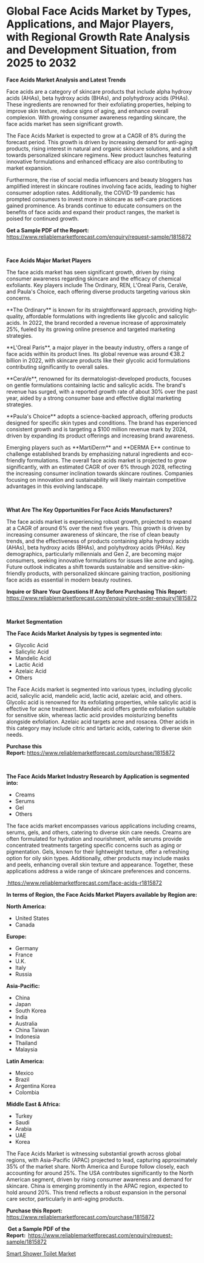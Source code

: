 <p><h1>Global Face Acids Market by Types, Applications, and Major Players, with Regional Growth Rate Analysis and Development Situation, from 2025 to 2032</h1></p><p><strong>Face Acids Market Analysis and Latest Trends</strong></p>
<p><p>Face acids are a category of skincare products that include alpha hydroxy acids (AHAs), beta hydroxy acids (BHAs), and polyhydroxy acids (PHAs). These ingredients are renowned for their exfoliating properties, helping to improve skin texture, reduce signs of aging, and enhance overall complexion. With growing consumer awareness regarding skincare, the face acids market has seen significant growth.</p><p>The Face Acids Market is expected to grow at a CAGR of 8% during the forecast period. This growth is driven by increasing demand for anti-aging products, rising interest in natural and organic skincare solutions, and a shift towards personalized skincare regimens. New product launches featuring innovative formulations and enhanced efficacy are also contributing to market expansion. </p><p>Furthermore, the rise of social media influencers and beauty bloggers has amplified interest in skincare routines involving face acids, leading to higher consumer adoption rates. Additionally, the COVID-19 pandemic has prompted consumers to invest more in skincare as self-care practices gained prominence. As brands continue to educate consumers on the benefits of face acids and expand their product ranges, the market is poised for continued growth.</p></p>
<p><strong>Get a Sample PDF of the Report:&nbsp;</strong> <a href="https://www.reliablemarketforecast.com/enquiry/request-sample/1815872?utm_campaign=1097&utm_medium=2&utm_source=Github&utm_content=ia&utm_term=07022025&utm_id=face-acids">https://www.reliablemarketforecast.com/enquiry/request-sample/1815872</a></p>
<p>&nbsp;</p>
<p><strong>Face Acids Major Market Players</strong></p>
<p><p>The face acids market has seen significant growth, driven by rising consumer awareness regarding skincare and the efficacy of chemical exfoliants. Key players include The Ordinary, REN, L'Oreal Paris, CeraVe, and Paula's Choice, each offering diverse products targeting various skin concerns.</p><p>**The Ordinary** is known for its straightforward approach, providing high-quality, affordable formulations with ingredients like glycolic and salicylic acids. In 2022, the brand recorded a revenue increase of approximately 25%, fueled by its growing online presence and targeted marketing strategies.</p><p>**L'Oreal Paris**, a major player in the beauty industry, offers a range of face acids within its product lines. Its global revenue was around €38.2 billion in 2022, with skincare products like their glycolic acid formulations contributing significantly to overall sales.</p><p>**CeraVe**, renowned for its dermatologist-developed products, focuses on gentle formulations containing lactic and salicylic acids. The brand's revenue has surged, with a reported growth rate of about 30% over the past year, aided by a strong consumer base and effective digital marketing strategies.</p><p>**Paula's Choice** adopts a science-backed approach, offering products designed for specific skin types and conditions. The brand has experienced consistent growth and is targeting a $100 million revenue mark by 2024, driven by expanding its product offerings and increasing brand awareness.</p><p>Emerging players such as **MartiDerm** and **DERMA E** continue to challenge established brands by emphasizing natural ingredients and eco-friendly formulations. The overall face acids market is projected to grow significantly, with an estimated CAGR of over 6% through 2028, reflecting the increasing consumer inclination towards skincare routines. Companies focusing on innovation and sustainability will likely maintain competitive advantages in this evolving landscape.</p></p>
<p>&nbsp;</p>
<p><strong>What Are The Key Opportunities For Face Acids Manufacturers?</strong></p>
<p><p>The face acids market is experiencing robust growth, projected to expand at a CAGR of around 6% over the next five years. This growth is driven by increasing consumer awareness of skincare, the rise of clean beauty trends, and the effectiveness of products containing alpha hydroxy acids (AHAs), beta hydroxy acids (BHAs), and polyhydroxy acids (PHAs). Key demographics, particularly millennials and Gen Z, are becoming major consumers, seeking innovative formulations for issues like acne and aging. Future outlook indicates a shift towards sustainable and sensitive-skin-friendly products, with personalized skincare gaining traction, positioning face acids as essential in modern beauty routines.</p></p>
<p><strong>Inquire or Share Your Questions If Any Before Purchasing This Report:</strong> <a href="https://www.reliablemarketforecast.com/enquiry/pre-order-enquiry/1815872?utm_campaign=1097&utm_medium=2&utm_source=Github&utm_content=ia&utm_term=07022025&utm_id=face-acids">https://www.reliablemarketforecast.com/enquiry/pre-order-enquiry/1815872</a></p>
<p>&nbsp;</p>
<p><strong>Market Segmentation</strong></p>
<p><strong>The Face Acids Market Analysis by types is segmented into:</strong></p>
<p><ul><li>Glycolic Acid</li><li>Salicylic Acid</li><li>Mandelic Acid</li><li>Lactic Acid</li><li>Azelaic Acid</li><li>Others</li></ul></p>
<p><p>The Face Acids market is segmented into various types, including glycolic acid, salicylic acid, mandelic acid, lactic acid, azelaic acid, and others. Glycolic acid is renowned for its exfoliating properties, while salicylic acid is effective for acne treatment. Mandelic acid offers gentle exfoliation suitable for sensitive skin, whereas lactic acid provides moisturizing benefits alongside exfoliation. Azelaic acid targets acne and rosacea. Other acids in this category may include citric and tartaric acids, catering to diverse skin needs.</p></p>
<p><strong>Purchase this Report:&nbsp;</strong><a href="https://www.reliablemarketforecast.com/purchase/1815872?utm_campaign=1097&utm_medium=2&utm_source=Github&utm_content=ia&utm_term=07022025&utm_id=face-acids">https://www.reliablemarketforecast.com/purchase/1815872</a></p>
<p>&nbsp;</p>
<p><strong>The Face Acids Market Industry Research by Application is segmented into:</strong></p>
<p><ul><li>Creams</li><li>Serums</li><li>Gel</li><li>Others</li></ul></p>
<p><p>The face acids market encompasses various applications including creams, serums, gels, and others, catering to diverse skin care needs. Creams are often formulated for hydration and nourishment, while serums provide concentrated treatments targeting specific concerns such as aging or pigmentation. Gels, known for their lightweight texture, offer a refreshing option for oily skin types. Additionally, other products may include masks and peels, enhancing overall skin texture and appearance. Together, these applications address a wide range of skincare preferences and concerns.</p></p>
<p><a href="https://www.reliablemarketforecast.com/face-acids-r1815872?utm_campaign=1097&utm_medium=2&utm_source=Github&utm_content=ia&utm_term=07022025&utm_id=face-acids">&nbsp;https://www.reliablemarketforecast.com/face-acids-r1815872</a></p>
<p><strong>In terms of Region, the Face Acids Market Players available by Region are:</strong></p>
<p>
    <p> <strong> North America: </strong>
        <ul>
            <li>United States</li>
            <li>Canada</li>
        </ul>
        </p> 
    <p> <strong> Europe: </strong>
        <ul>
            <li>Germany</li>
            <li>France</li>
            <li>U.K.</li>
            <li>Italy</li>
            <li>Russia</li>
        </ul>
        </p> 
    <p> <strong> Asia-Pacific: </strong>
        <ul>
            <li>China</li>
            <li>Japan</li>
            <li>South Korea</li>
            <li>India</li>
            <li>Australia</li>
            <li>China Taiwan</li>
            <li>Indonesia</li>
            <li>Thailand</li>
            <li>Malaysia</li>
        </ul>
        </p> 
    <p> <strong> Latin America: </strong>
        <ul>
            <li>Mexico</li>
            <li>Brazil</li>
            <li>Argentina Korea</li>
            <li>Colombia</li>
        </ul>
        </p> 
    <p> <strong> Middle East & Africa: </strong>
        <ul>
            <li>Turkey</li>
            <li>Saudi</li>
            <li>Arabia</li>
            <li>UAE</li>
            <li>Korea</li>
        </ul>
    </p>
    </p>
<p><p>The Face Acids Market is witnessing substantial growth across global regions, with Asia-Pacific (APAC) projected to lead, capturing approximately 35% of the market share. North America and Europe follow closely, each accounting for around 25%. The USA contributes significantly to the North American segment, driven by rising consumer awareness and demand for skincare. China is emerging prominently in the APAC region, expected to hold around 20%. This trend reflects a robust expansion in the personal care sector, particularly in anti-aging products.</p></p>
<p><strong>Purchase this Report: </strong><a href="https://www.reliablemarketforecast.com/purchase/1815872?utm_campaign=1097&utm_medium=2&utm_source=Github&utm_content=ia&utm_term=07022025&utm_id=face-acids">https://www.reliablemarketforecast.com/purchase/1815872</a></p>
<p>&nbsp;<strong>Get a Sample PDF of the Report:&nbsp;&nbsp;</strong><a href="https://www.reliablemarketforecast.com/enquiry/request-sample/1815872?utm_campaign=1097&utm_medium=2&utm_source=Github&utm_content=ia&utm_term=07022025&utm_id=face-acids">https://www.reliablemarketforecast.com/enquiry/request-sample/1815872</a></p>
<p><strong></strong></p>
<p><p><a href="https://github.com/castoriffic/Market-Research-Report-List-5/blob/main/smart-shower-toilet-market.md?utm_campaign=1097&utm_medium=2&utm_source=Github&utm_content=ia&utm_term=07022025&utm_id=face-acids">Smart Shower Toilet Market</a></p></p>
